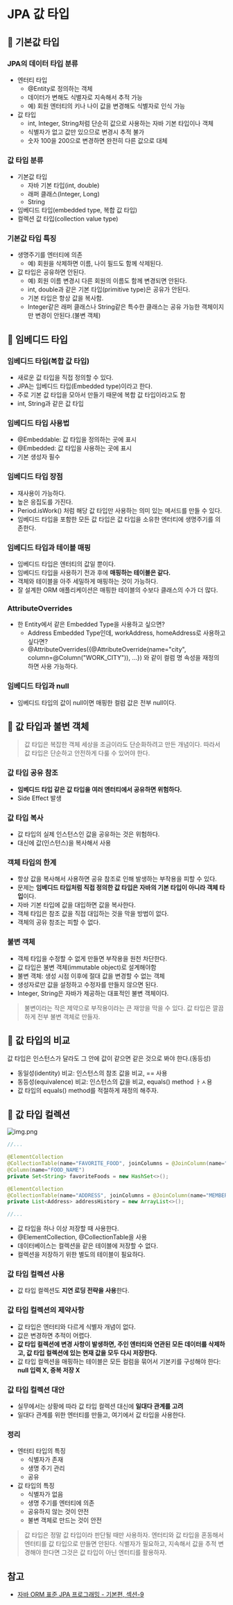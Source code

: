 # JPA 값 타입

## 📗 기본값 타입

### JPA의 데이터 타입 분류

* 엔터티 타입
  * @Entity로 정의하는 객체
  * 데이터가 변해도 식별자로 지속해서 추적 가능
  * 예) 회원 엔터티의 키나 나이 값을 변경해도 식별자로 인식 가능
* 값 타입
  * int, Integer, String처럼 단순히 값으로 사용하는 자바 기본 타입이나 객체
  * 식별자가 없고 값만 있으므로 변경시 추적 불가
  * 숫자 100을 200으로 변경하면 완전히 다른 값으로 대체

### 값 타입 분류
* 기본값 타입
  * 자바 기본 타입(int, double)
  * 래퍼 클래스(Integer, Long)
  * String
* 임베디드 타입(embedded type, 복합 값 타입)
* 컬렉션 값 타입(collection value type)

### 기본값 타입 특징
* 생명주기를 엔터티에 의존
  * 예) 회원을 삭제하면 이름, 나이 필드도 함께 삭제된다.
* 값 타입은 공유하면 안된다.
  * 예) 회원 이름 변경시 다른 회원의 이름도 함께 변경되면 안된다.
  * int, double과 같은 기본 타입(primitive type)은 공유가 안된다.
  * 기본 타입은 항상 값을 복사함.
  * Integer같은 래퍼 클래스나 String같은 특수한 클래스는 공유 가능한 객체이지만 변경이 안된다.(불변 객체)


## 📗 임베디드 타입

### 임베디드 타입(복합 값 타입)

* 새로운 값 타입을 직접 정의할 수 있다.
* JPA는 임베디드 타입(Embedded type)이라고 한다.
* 주로 기본 값 타입을 모아서 만들기 때문에 복합 값 타입이라고도 함
* int, String과 같은 값 타입

### 임베디드 타입 사용법
* @Embeddable: 값 타입을 정의하는 곳에 표시
* @Embedded: 값 타입을 사용하는 곳에 표시
* 기본 생성자 필수

### 임베디드 타입 장점
* 재사용이 가능하다.
* 높은 응집도를 가진다.
* Period.isWork() 처럼 해당 값 타입만 사용하는 의미 있는 메서드를 만들 수 있다.
* 임베디드 타입을 포함한 모든 값 타입은 값 타입을 소유한 엔터티에 생명주기를 의존한다.


### 임베디드 타입과 테이블 매핑

* 임베디드 타입은 엔터티의 값일 뿐이다.
* 임베디드 타입을 사용하기 전과 후에 **매핑하는 테이블은 같다.**
* 객체와 테이블을 아주 세밀하게 매핑하는 것이 가능하다.
* 잘 설계한 ORM 애플리케이션은 매핑한 테이블의 수보다 클래스의 수가 더 많다.

### AttributeOverrides
* 한 Entity에서 같은 Embedded Type을 사용하고 싶으면?
  * Address Embedded Type인데, workAddress, homeAddress로 사용하고 싶다면?
  * @AttributeOverrides({@AttributeOverride(name="city", column=@Column("WORK_CITY")), ...}) 와 같이 컬럼 명 속성을 재정의 하면 사용 가능하다.

### 임베디드 타입과 null
* 임베디드 타입의 값이 null이면 매핑한 컬럼 값은 전부 null이다.


## 📗 값 타입과 불변 객체

> 값 타입은 복잡한 객체 세상을 조금이라도 단순화하려고 만든 개념이다. 따라서 값 타입은 단순하고 안전하게 다룰 수 있어야 한다.

### 값 타입 공유 참조
* **임베디드 타입 같은 값 타입을 여러 엔터티에서 공유하면 위험하다.**
* Side Effect 발생

### 값 타입 복사
* 값 타입의 실제 인스턴스인 값을 공유하는 것은 위험하다. 
* 대신에 값(인스턴스)을 복사해서 사용

### 객체 타입의 한계
* 항상 값을 복사해서 사용하면 공유 참조로 인해 발생하는 부작용을 피할 수 있다.
* 문제는 **임베디드 타입처럼 직접 정의한 값 타입은 자바의 기본 타입이 아니라 객체 타입**이다.
* 자바 기본 타입에 값을 대입하면 값을 복사한다.
* 객체 타입은 참조 값을 직접 대입하는 것을 막을 방법이 없다.
* 객체의 공유 참조는 피할 수 없다.

### 불변 객체

* 객체 타입을 수정할 수 없게 만들면 부작용을 원천 차단한다.
* 값 타입은 불변 객체(immutable object)로 설계해야함
* 불변 객체: 생성 시점 이후에 절대 값을 변경할 수 없는 객체
* 생성자로만 값을 설정하고 수정자를 만들지 않으면 된다.
* Integer, String은 자바가 제공하는 대표적인 불변 객체이다.

> 불변이라는 작은 제약으로 부작용이라는 큰 재앙을 막을 수 있다.
> 값 타입은 깔끔하게 전부 불변 객체로 만들자.

## 📗 값 타입의 비교

값 타입은 인스턴스가 달라도 그 안에 값이 같으면 같은 것으로 봐야 한다.(동등성)

* 동일성(identity) 비교: 인스턴스의 참조 값을 비교, == 사용
* 동등성(equivalence) 비교: 인스턴스의 값을 비교, equals() method ㅏㅅ용
* 값 타입의 equals() method를 적절하게 재정의 해주자.

## 📗 값 타입 컬렉션

![img.png](images/img.png)

```java
//...

@ElementCollection
@CollectionTable(name="FAVORITE_FOOD", joinColumns = @JoinColumn(name="MEMBER_ID"))
@Column(name="FOOD_NAME")
private Set<String> favoriteFoods = new HashSet<>();

@ElementCollection
@CollectionTable(name="ADDRESS", joinColumns = @JoinColumn(name="MEMBER_ID"))
private List<Address> addressHistory = new ArrayList<>();

//...

```
* 값 타입을 하나 이상 저장할 때 사용한다.
* @ElementCollection, @CollectionTable을 사용
* 데이터베이스는 컬렉션을 같은 테이블에 저장할 수 없다.
* 컬렉션을 저장하기 위한 별도의 테이블이 필요하다.

### 값 타입 컬렉션 사용
* 값 타입 컬렉션도 **지연 로딩 전략을 사용**한다.

### 값 타입 컬렉션의 제약사항
* 값 타입은 엔터티와 다르게 식별자 개념이 없다.
* 값은 변경하면 추적이 어렵다.
* **값 타입 컬렉션에 변경 사항이 발생하면, 주인 엔터티와 연관된 모든 데이터를 삭제하고, 값 타입 컬렉션에 있는 현재 값을 모두 다시 저장한다.**
* 값 타입 컬렉션을 매핑하는 테이블은 모든 컬럼을 묶어서 기본키를 구성해야 한다: **null 입력 X, 중복 저장 X**

### 값 타입 컬렉션 대안

* 실무에서는 상황에 따라 값 타입 컬렉션 대신에 **일대다 관계를 고려**
* 일대다 관계를 위한 엔터티를 만들고, 여기에서 값 타입을 사용한다.

### 정리

* 엔터티 타입의 특징
  * 식별자가 존재
  * 생명 주기 관리
  * 공유
* 값 타입의 특징
  * 식별자가 없음
  * 생명 주기를 엔터티에 의존
  * 공유하지 않는 것이 안전
  * 불변 객체로 만드는 것이 안전

>  값 타입은 정말 값 타입이라 판단될 때만 사용하자. 엔터티와 값 타입을 혼동해서 엔터티를 값 타입으로 만들면 안된다. 식별자가 필요하고, 지속해서 값을 추적 변경해야 한다면 그것은 값 타입이 아닌 엔터티를 활용하자.

## 참고
* [자바 ORM 표준 JPA 프로그래밍 - 기본편, 섹션-9](https://www.inflearn.com/course/ORM-JPA-Basic/dashboard)